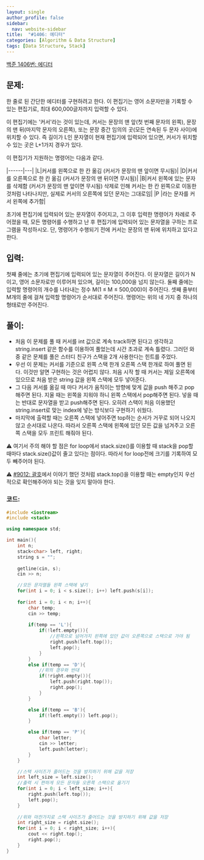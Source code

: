 ```yaml
---
layout: single
author_profile: false
sidebar:
  nav: website-sidebar
title:  "#1406: 에디터"
categories: [Algorithm & Data Structure]
tags: [Data Structure, Stack]
---
```


[백준 1406번: 에디터](https://www.acmicpc.net/problem/1406)

## 문제:

한 줄로 된 간단한 에디터를 구현하려고 한다. 이 편집기는 영어 소문자만을 기록할 수 있는 편집기로, 최대 600,000글자까지 입력할 수 있다.

이 편집기에는 '커서'라는 것이 있는데, 커서는 문장의 맨 앞(첫 번째 문자의 왼쪽), 문장의 맨 뒤(마지막 문자의 오른쪽), 또는 문장 중간 임의의 곳(모든 연속된 두 문자 사이)에 위치할 수 있다. 즉 길이가 L인 문자열이 현재 편집기에 입력되어 있으면, 커서가 위치할 수 있는 곳은 L+1가지 경우가 있다.

이 편집기가 지원하는 명령어는 다음과 같다.

|------|---|
|L|커서를 왼쪽으로 한 칸 옮김 (커서가 문장의 맨 앞이면 무시됨)|
|D|커서를 오른쪽으로 한 칸 옮김 (커서가 문장의 맨 뒤이면 무시됨)|
|B|커서 왼쪽에 있는 문자를 삭제함 (커서가 문장의 맨 앞이면 무시됨)
삭제로 인해 커서는 한 칸 왼쪽으로 이동한 것처럼 나타나지만, 실제로 커서의 오른쪽에 있던 문자는 그대로임|
|P $|$라는 문자를 커서 왼쪽에 추가함|

초기에 편집기에 입력되어 있는 문자열이 주어지고, 그 이후 입력한 명령어가 차례로 주어졌을 때, 모든 명령어를 수행하고 난 후 편집기에 입력되어 있는 문자열을 구하는 프로그램을 작성하시오. 단, 명령어가 수행되기 전에 커서는 문장의 맨 뒤에 위치하고 있다고 한다.

## 입력:

첫째 줄에는 초기에 편집기에 입력되어 있는 문자열이 주어진다. 이 문자열은 길이가 N이고, 영어 소문자로만 이루어져 있으며, 길이는 100,000을 넘지 않는다. 둘째 줄에는 입력할 명령어의 개수를 나타내는 정수 M(1 ≤ M ≤ 500,000)이 주어진다. 셋째 줄부터 M개의 줄에 걸쳐 입력할 명령어가 순서대로 주어진다. 명령어는 위의 네 가지 중 하나의 형태로만 주어진다.

## 풀이:

- 처음 이 문제를 풀 때 커서를 int 값으로 계속 track하면 된다고 생각하고 string.insert 같은 함수를 이용하여 풀었는데 시간 초과로 계속 틀렸다. 그러던 와중 같은 문제를 풀은 스터디 친구가 스택을 2개 사용한다는 힌트를 주었다.
- 우선 이 문제는 커서를 기준으로 왼쪽 스택 한개 오른쪽 스택 한개로 하여 풀면 된다. 이것만 알면 구현하는 것은 어렵지 않다. 처음 시작 할 때 커서는 제일 오른쪽에 있으므로 처음 받은 string 값을 왼쪽 스택에 모두 넣어준다.
- 그 다음 커서를 옮길 때 마다 커서가 움직이는 방향에 맞게 값을 push 해주고 pop 해주면 된다. 지울 때는 왼쪽을 지워야 하니 왼쪽 스택에서 pop해주면 된다. 넣을 때는 반대로 문자열을 받고 push해주면 된다. 오히려 스택이 처음 이용했던 string.insert로 맞는 index에 넣는 방식보다 구현하기 쉬웠다.
- 마지막에 출력할 때는 오른쪽 스택에 넣어주면 top하는 순서가 거꾸로 되어 나오지 않고 순서대로 나온다. 따라서 오른쪽 스택에 왼쪽에 있던 모든 값을 넘겨주고 오른쪽 스택을 모두 프린트 해줘야 된다.

⚠️ 여기서 주의 해야 할 점은 for loop에서 stack.size()를 이용할 때 stack을 pop할 때마다 stack.size()값이 줄고 있다는 점이다. 따라서 for loop전에 크기를 기록하여 모두 빼주어야 된다.

⚠️ [#9012: 괄호](/algorithm%20&%20data%20structure/9012-괄호/)에서 이야기 했던 것처럼 stack.top()을 이용할 때는 empty인지 우선적으로 확인해주어야 되는 것을 잊지 말아야 한다.

### 코드:

```cpp
#include <iostream>
#include <stack>

using namespace std;

int main(){
	int n;
	stack<char> left, right;
	string s = "";
	
	getline(cin, s);
	cin >> n;

	//모든 문자열들 왼쪽 스택에 넣기
	for(int i = 0; i < s.size(); i++) left.push(s[i]);
	
	for(int i = 0; i < n; i++){
		char temp;
		cin >> temp;
		
		if(temp == 'L'){
			if(!left.empty()){
				//왼쪽으로 넘어가지 왼쪽에 있던 값이 오른쪽으로 스택으로 가야 됨
				right.push(left.top());
				left.pop();
			}
		}
		else if(temp == 'D'){
			//위의 경우와 반대
			if(!right.empty()){
				left.push(right.top());
				right.pop();
			}
		}

		else if(temp == 'B'){
			if(!left.empty()) left.pop();
		}

		else if(temp == 'P'){
			char letter;
			cin >> letter;
			left.push(letter);
		}
	}

	//스택 사이즈가 줄어드는 것을 방지하기 위해 값을 저장
	int left_size = left.size();
	//출력 시 편하게 모든 문자들 오른쪽 스택으로 옮기기
	for(int i = 0; i < left_size; i++){
		right.push(left.top());
		left.pop();
	}
	
	//위와 마찬가지로 스택 사이즈가 줄어드는 것을 방지하기 위해 값을 저장
	int right_size = right.size();
	for(int i = 0; i < right_size; i++){
		cout << right.top();
		right.pop();
	}
}
```